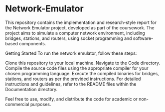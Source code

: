 # Network-Emulator
This repository contains the implementation and research-style report for the Network Emulator project, developed as part of the coursework. The project aims to simulate a computer network environment, including bridges, stations, and routers, using socket programming and software-based components.

Getting Started
To run the network emulator, follow these steps:

Clone this repository to your local machine.
Navigate to the Code directory.
Compile the source code files using the appropriate compiler for your chosen programming language.
Execute the compiled binaries for bridges, stations, and routers as per the provided instructions.
For detailed instructions and guidelines, refer to the README files within the Documentation directory.

Feel free to use, modify, and distribute the code for academic or non-commercial purposes.




